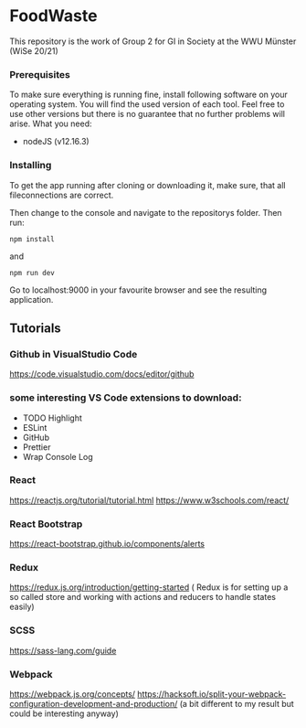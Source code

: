 # FoodWaste

This repository is the work of Group 2 for GI in Society at the WWU Münster (WiSe 20/21)

### Prerequisites

To make sure everything is running fine, install following software on your operating system. You will find the used version of each tool. Feel free to use other versions but there is no guarantee that no further problems will arise.
What you need:

- nodeJS (v12.16.3)

### Installing

To get the app running after cloning or downloading it, make sure, that all fileconnections are correct.

Then change to the console and navigate to the repositorys folder. Then run:

```
npm install
```

and

```
npm run dev
```

Go to localhost:9000 in your favourite browser and see the resulting application.

## Tutorials

### Github in VisualStudio Code

https://code.visualstudio.com/docs/editor/github

### some interesting VS Code extensions to download:

- TODO Highlight
- ESLint
- GitHub
- Prettier
- Wrap Console Log

### React

https://reactjs.org/tutorial/tutorial.html
https://www.w3schools.com/react/

### React Bootstrap

https://react-bootstrap.github.io/components/alerts

### Redux

https://redux.js.org/introduction/getting-started
( Redux is for setting up a so called store and working with actions and reducers to handle states easily)

### SCSS

https://sass-lang.com/guide

### Webpack

https://webpack.js.org/concepts/
https://hacksoft.io/split-your-webpack-configuration-development-and-production/ (a bit different to my result but could be interesting anyway)
